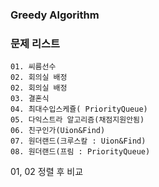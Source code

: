 ### Greedy Algorithm

### 문제 리스트
    01. 씨름선수
    02. 회의실 배정
    02. 회의실 배정
    03. 결혼식
    04. 최대수입스케쥴( PriorityQueue)
    05. 다익스트라 알고리즘(채점지원안됨)
    06. 친구인가(Uion&Find)
    07. 원더랜드(크루스칼 : Uion&Find)
    08. 원더랜드(프림 : PriorityQueue)



01, 02 정렬 후 비교